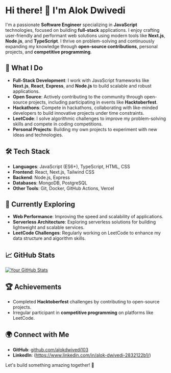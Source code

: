 # Hi there! 👋 I'm Alok Dwivedi

I'm a passionate **Software Engineer** specializing in **JavaScript** technologies, focused on building **full-stack** applications. I enjoy crafting user-friendly and performant web solutions using modern tools like **Next.js**, **Node.js**, and **TypeScript**. I thrive on problem-solving and continuously expanding my knowledge through **open-source contributions**, personal projects, and **competitive programming**.

## 🚀 What I Do

- **Full-Stack Development**: I work with JavaScript frameworks like **Next.js**, **React**, **Express**, and **Node.js** to build scalable and robust applications.
- **Open Source**: Actively contributing to the community through open-source projects, including participating in events like **Hacktoberfest**.
- **Hackathons**: Compete in hackathons, collaborating with like-minded developers to build innovative projects under time constraints.
- **LeetCode**: I solve algorithmic challenges to improve my problem-solving skills and compete in coding competitions.
- **Personal Projects**: Building my own projects to experiment with new ideas and technologies.

## 🛠️ Tech Stack

- **Languages**: JavaScript (ES6+), TypeScript, HTML, CSS
- **Frontend**: React, Next.js, Tailwind CSS
- **Backend**: Node.js, Express
- **Databases**: MongoDB, PostgreSQL
- **Other Tools**: Git, Docker, GitHub Actions, Vercel

## 🌱 Currently Exploring

- **Web Performance**: Improving the speed and scalability of applications.
- **Serverless Architecture**: Exploring serverless solutions for building lightweight and scalable services.
- **LeetCode Challenges**: Regularly working on LeetCode to enhance my data structure and algorithm skills.

## 📈 GitHub Stats

[![Your GitHub Stats](https://github-readme-stats.vercel.app/api?username=alokdwivedi103&show_icons=true&hide_border=true)](https://github.com/alokdwivedi103)

## 🏆 Achievements

- Completed **Hacktoberfest** challenges by contributing to open-source projects.
- Irregular participant in **competitive programming** on platforms like LeetCode.

## 🌍 Connect with Me

- **GitHub**: [github.com/alokdwivedi103](https://github.com/alokdwivedi103)
- **LinkedIn**: (https://www.linkedin.com/in/alok-dwivedi-2832122b1/)

Let's build something amazing together! 🚀
